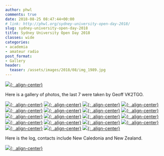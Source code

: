 ```yaml
---
author: phwl
comments: true
date: 2018-08-25 08:47:44+00:00
# link: http://phwl.org/sydney-university-open-day-2018/
slug: sydney-university-open-day-2018
title: Sydney University Open Day 2018
classes: wide
categories:
- academia
- amateur radio
post_format:
- Gallery
header:
  teaser: /assets/images/2018/08/img_1989.jpg
---
```


[![](/assets/images/2018/08/img_1989.jpg){: .align-center}](/assets/images/2018/08/img_1989.jpg)

<!-- more -->

Here is a gallery of photos, the last 7 were taken by Geoff VK2TGO.

[![](/assets/images/2018/08/0840252096_unknown.jpg){: .align-center}](/assets/images/2018/08/0840252096_unknown.jpg)
[![](/assets/images/2018/08/40252176_unknown.jpg){: .align-center}](/assets/images/2018/08/40252176_unknown.jpg)
[![](/assets/images/2018/08/IMG_1719.IMG_.jpg){: .align-center}](/assets/images/2018/08/IMG_1719.IMG_.jpg)
[![](/assets/images/2018/08/IMG_1720.jpg){: .align-center}](/assets/images/2018/08/IMG_1720.jpg)
[![](/assets/images/2018/08/IMG_1721.jpg){: .align-center}](/assets/images/2018/08/IMG_1721.jpg)
[![](/assets/images/2018/08/IMG_1723.jpg){: .align-center}](/assets/images/2018/08/IMG_1723.jpg)
[![](/assets/images/2018/08/IMG_1728.jpg){: .align-center}](/assets/images/2018/08/IMG_1728.jpg)
[![](/assets/images/2018/08/IMG_1731.jpg){: .align-center}](/assets/images/2018/08/IMG_1731.jpg)
[![](/assets/images/2018/08/IMG_1736.jpg){: .align-center}](/assets/images/2018/08/IMG_1736.jpg)
[![](/assets/images/2018/08/img_1973.jpg){: .align-center}](/assets/images/2018/08/img_1973.jpg)
[![](/assets/images/2018/08/img_1974.jpg){: .align-center}](/assets/images/2018/08/img_1974.jpg)
[![](/assets/images/2018/08/img_1985.jpg){: .align-center}](/assets/images/2018/08/img_1985.jpg)
[![](/assets/images/2018/08/img_1987.jpg){: .align-center}](/assets/images/2018/08/img_1987.jpg)
[![](/assets/images/2018/08/img_1989.jpg){: .align-center}](/assets/images/2018/08/img_1989.jpg)
[![](/assets/images/2018/08/img_1990.jpg){: .align-center}](/assets/images/2018/08/img_1990.jpg)
[![](/assets/images/2018/08/img_1991.jpg){: .align-center}](/assets/images/2018/08/img_1991.jpg)
[![](/assets/images/2018/08/img_1993.jpg){: .align-center}](/assets/images/2018/08/img_1993.jpg)
[![](/assets/images/2018/08/img_1994.jpg){: .align-center}](/assets/images/2018/08/img_1994.jpg)
[![](/assets/images/2018/08/qsolog.jpg){: .align-center}](/assets/images/2018/08/qsolog.jpg)

Here is the log, contacts include New Caledonia and New Zealand.

[![](/assets/images/2018/08/qsolog.jpg){: .align-center}](/assets/images/2018/08/qsolog.jpg)
